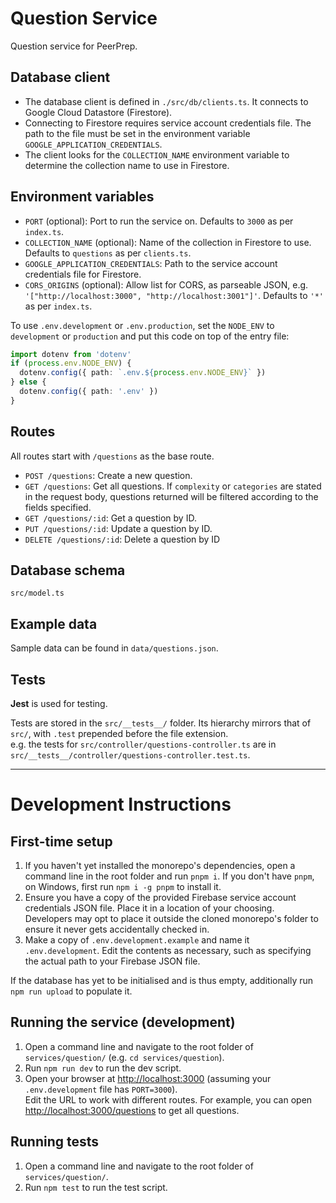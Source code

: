 # Question Service

Question service for PeerPrep.

## Database client

- The database client is defined in `./src/db/clients.ts`. It connects to Google Cloud Datastore (Firestore).
- Connecting to Firestore requires service account credentials file. The path to the file must be set in the environment variable `GOOGLE_APPLICATION_CREDENTIALS`.
- The client looks for the `COLLECTION_NAME` environment variable to determine the collection name to use in Firestore.

## Environment variables

- `PORT` (optional): Port to run the service on. Defaults to `3000` as per `index.ts`.
- `COLLECTION_NAME` (optional): Name of the collection in Firestore to use. Defaults to `questions` as per `clients.ts`.
- `GOOGLE_APPLICATION_CREDENTIALS`: Path to the service account credentials file for Firestore.
- `CORS_ORIGINS` (optional): Allow list for CORS, as parseable JSON, e.g. `'["http://localhost:3000", "http://localhost:3001"]'`. Defaults to `'*'` as per `index.ts`.

To use `.env.development` or `.env.production`, set the `NODE_ENV` to `development` or `production` and put this code on top of the entry file:

```typescript
import dotenv from 'dotenv'
if (process.env.NODE_ENV) {
  dotenv.config({ path: `.env.${process.env.NODE_ENV}` })
} else {
  dotenv.config({ path: '.env' })
}
```

## Routes

All routes start with `/questions` as the base route.

- `POST /questions`: Create a new question.
- `GET /questions`: Get all questions. If `complexity` or `categories` are stated in the request body, questions returned will be filtered according to the fields specified.
- `GET /questions/:id`: Get a question by ID.
- `PUT /questions/:id`: Update a question by ID.
- `DELETE /questions/:id`: Delete a question by ID

## Database schema

`src/model.ts`

## Example data

Sample data can be found in `data/questions.json`.

## Tests

**Jest** is used for testing.

Tests are stored in the `src/__tests__/` folder. Its hierarchy mirrors that of `src/`, with `.test` prepended before the file extension.\
e.g. the tests for `src/controller/questions-controller.ts` are in `src/__tests__/controller/questions-controller.test.ts`.

---

# Development Instructions

## First-time setup

1. If you haven't yet installed the monorepo's dependencies, open a command line in the root folder and run `pnpm i`. If you don't have `pnpm`, on Windows, first run `npm i -g pnpm` to install it.
1. Ensure you have a copy of the provided Firebase service account credentials JSON file. Place it in a location of your choosing.\
  Developers may opt to place it outside the cloned monorepo's folder to ensure it never gets accidentally checked in.
1. Make a copy of `.env.development.example` and name it `.env.development`. Edit the contents as necessary, such as specifying the actual path to your Firebase JSON file.

If the database has yet to be initialised and is thus empty, additionally run `npm run upload` to populate it.

## Running the service (development)

1. Open a command line and navigate to the root folder of `services/question/` (e.g. `cd services/question`).
1. Run `npm run dev` to run the dev script.
1. Open your browser at <http://localhost:3000> (assuming your `.env.development` file has `PORT=3000`).\
  Edit the URL to work with different routes. For example, you can open <http://localhost:3000/questions> to get all questions.

## Running tests

1. Open a command line and navigate to the root folder of `services/question/`.
1. Run `npm test` to run the test script.
